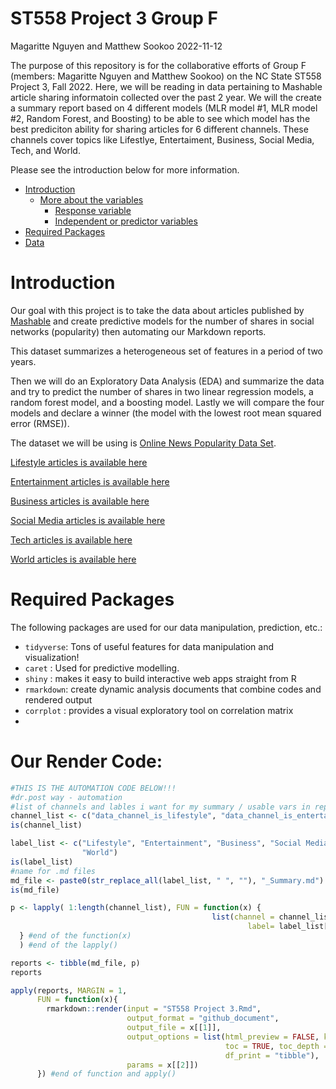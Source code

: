 ST558 Project 3 Group F
================
Magaritte Nguyen and Matthew Sookoo
2022-11-12

<!-- In the repo’s README.md file (which doesn’t need to be created from a .Rmd file, just use the one you initialize into the repo if you want) give a brief description of the purpose of the repo, a list of R packages used, links to the generated analyses, and the code used to create the analyses from a single .Rmd file (i.e. the render() code). -->

The purpose of this repository is for the collaborative efforts of Group F (members: Magaritte Nguyen and Matthew Sookoo) on the NC State ST558 Project 3, Fall 2022. Here, we will be reading in data pertaining to Mashable article sharing informatoin collected over the past 2 year. We will the create a summary report based on 4 different models (MLR model #1, MLR model #2, Random Forest, and Boosting) to be able to see which model has the best prediciton ability for sharing articles for 6 different channels. These channels cover topics like Lifestlye, Entertaiment, Business, Social Media, Tech, and World. 

Please see the introduction below for more information.

<!-- TOC -->

-   <a href="#introduction" id="toc-introduction">Introduction</a>
    -   <a href="#more-about-the-variables"
        id="toc-more-about-the-variables">More about the variables</a>
        -   <a href="#response-variable" id="toc-response-variable">Response
            variable</a>
        -   <a href="#independent-or-predictor-variables"
            id="toc-independent-or-predictor-variables">Independent or predictor
            variables</a>
-   <a href="#required-packages" id="toc-required-packages">Required
    Packages</a>
-   <a href="#our-render-code:" id="our-render-code">Data</a> 

<!-- setup -->

# Introduction 

Our goal with this project is to take the data about articles published by [Mashable](https://www.mashable.com) and create predictive models for the number 
of shares in social networks (popularity) then automating our Markdown reports. 

This dataset summarizes a heterogeneous set of features in a period of two years. 

Then we will do an Exploratory Data Analysis (EDA) and summarize the data and try to predict the number of shares in two linear regression models, a random
forest model, and a boosting model. Lastly we will compare the four models and declare a winner (the model with the lowest root mean squared error (RMSE)).  

The dataset we will be using is [Online News Popularity Data Set](https://archive.ics.uci.edu/ml/datasets/Online+News+Popularity).

<!-- 6 Links for the Rendered Files -->

[Lifestyle articles is available here](./Lifestyle_Summary.html)

[Entertainment articles is available here](./Entertainment_Summary.html)

[Business articles is available here](./Business_Summary.html)

[Social Media articles is available here](./SocialMedia_Summary.html)

[Tech articles is available here](./Tech_Summary.html)

[World articles is available here](./World_Summary.html)

# Required Packages

The following packages are used for our data manipulation, prediction, etc.:

* `tidyverse`: Tons of useful features for data manipulation and visualization!
* `caret`    : Used for predictive modelling.
* `shiny`    : makes it easy to build interactive web apps straight from R
* `rmarkdown`: create dynamic analysis documents that combine codes and rendered output
* `corrplot` : provides a visual exploratory tool on correlation matrix
* 
<!-- Render Code -->

# Our Render Code:

```r
#THIS IS THE AUTOMATION CODE BELOW!!!
#dr.post way - automation
#list of channels and lables i want for my summary / usable vars in report
channel_list <- c("data_channel_is_lifestyle", "data_channel_is_entertainment", "data_channel_is_bus", "data_channel_is_socmed", "data_channel_is_tech", "data_channel_is_world")
is(channel_list)

label_list <- c("Lifestyle", "Entertainment", "Business", "Social Media", "Tech", 
                "World") 
is(label_list)
#name for .md files
md_file <- paste0(str_replace_all(label_list, " ", ""), "_Summary.md")
is(md_file)

p <- lapply( 1:length(channel_list), FUN = function(x) { 
                                             list(channel = channel_list[x],
                                                     label= label_list[x] )  
  } #end of the function(x)
  ) #end of the lapply()

reports <- tibble(md_file, p)
reports

apply(reports, MARGIN = 1,
      FUN = function(x){
        rmarkdown::render(input = "ST558 Project 3.Rmd",
                          output_format = "github_document",
                          output_file = x[[1]], 
                          output_options = list(html_preview = FALSE, keep_html = FALSE,
                                                toc = TRUE, toc_depth = "6", 
                                                df_print = "tibble"), 
                          params = x[[2]])
      }) #end of function and apply()

```

